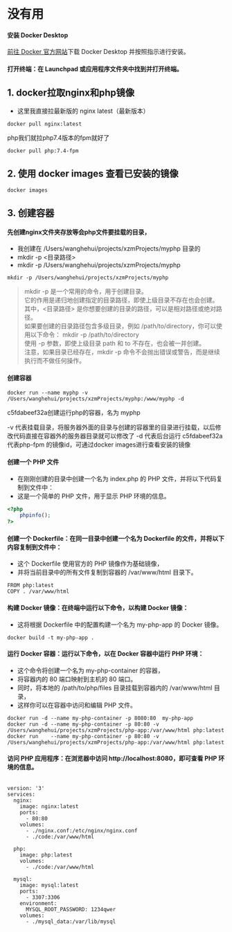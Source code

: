 # 没有用

#### 安装 Docker Desktop
[前往 Docker 官方网站](https://www.docker.com/products/docker-desktop)下载 Docker Desktop 并按照指示进行安装。
#### 打开终端：在 Launchpad 或应用程序文件夹中找到并打开终端。
## 1. docker拉取nginx和php镜像
- 这里我直接拉最新版的 nginx latest（最新版本）
```
docker pull nginx:latest 
```
php我们就拉php7.4版本的fpm就好了
```
docker pull php:7.4-fpm
```
## 2. 使用 docker images 查看已安装的镜像
```
docker images
```

## 3.  创建容器
#### 先创建nginx文件夹存放等会php文件要挂载的目录，
- 我创建在 /Users/wanghehui/projects/xzmProjects/myphp 目录的
- mkdir -p <目录路径>
- mkdir -p /Users/wanghehui/projects/xzmProjects/myphp
```
mkdir -p /Users/wanghehui/projects/xzmProjects/myphp
```
> mkdir -p 是一个常用的命令，用于创建目录。  
> 它的作用是递归地创建指定的目录路径，即使上级目录不存在也会创建。  
> 其中，<目录路径> 是你想要创建的目录的路径，可以是相对路径或绝对路径。  
> 如果要创建的目录路径包含多级目录，例如 /path/to/directory，你可以使用以下命令： mkdir -p /path/to/directory  
> 使用 -p 参数，即使上级目录 path 和 to 不存在，也会被一并创建。   
> 注意，如果目录已经存在，mkdir -p 命令不会抛出错误或警告，而是继续执行而不做任何操作。  


#### 创建容器
```
docker run --name myphp -v /Users/wanghehui/projects/xzmProjects/myphp:/www/myphp -d 
```
c5fdabeef32a创建运行php的容器，名为 myphp

-v 代表挂载目录，将服务器外面的目录与创建的容器里的目录进行挂载，以后修改代码直接在容器外的服务器目录就可以修改了
-d 代表后台运行
c5fdabeef32a代表php-fpm 的镜像id，可通过docker images进行查看安装的镜像


#### 创建一个 PHP 文件
- 在刚刚创建的目录中创建一个名为 index.php 的 PHP 文件，并将以下代码复制到文件中：
- 这是一个简单的 PHP 文件，用于显示 PHP 环境的信息。
```php
<?php
    phpinfo();
?>
```
#### 创建一个 Dockerfile：在同一目录中创建一个名为 Dockerfile 的文件，并将以下内容复制到文件中：
- 这个 Dockerfile 使用官方的 PHP 镜像作为基础镜像，
- 并将当前目录中的所有文件复制到容器的 /var/www/html 目录下。
```
FROM php:latest
COPY . /var/www/html
```
#### 构建 Docker 镜像：在终端中运行以下命令，以构建 Docker 镜像：
- 这将根据 Dockerfile 中的配置构建一个名为 my-php-app 的 Docker 镜像。
```
docker build -t my-php-app .
```
#### 运行 Docker 容器：运行以下命令，以在 Docker 容器中运行 PHP 环境：
- 这个命令将创建一个名为 my-php-container 的容器，
- 将容器内的 80 端口映射到主机的 80 端口。
- 同时，将本地的 /path/to/php/files 目录挂载到容器内的 /var/www/html 目录，
- 这样你可以在容器中访问和编辑 PHP 文件。
```
docker run -d --name my-php-container -p 8080:80  my-php-app
docker run -d --name my-php-container -p 80:80 -v /Users/wanghehui/projects/xzmProjects/php-app:/var/www/html php:latest
docker run    --name my-php-container -p 80:80 -v /Users/wanghehui/projects/xzmProjects/php-app:/var/www/html php:latest

```
#### 访问 PHP 应用程序：在浏览器中访问 http://localhost:8080，即可查看 PHP 环境的信息。


```

version: '3'
services:
  nginx:
    image: nginx:latest
    ports:
      - 80:80
    volumes:
      - ./nginx.conf:/etc/nginx/nginx.conf
      - ./code:/var/www/html

  php:
    image: php:latest
    volumes:
      - ./code:/var/www/html

  mysql:
    image: mysql:latest
    ports:
      - 3307:3306
    environment:
      MYSQL_ROOT_PASSWORD: 1234qwer
    volumes:
      - ./mysql_data:/var/lib/mysql
```

